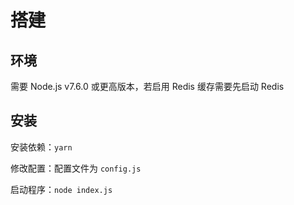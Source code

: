 # 搭建

## 环境

需要 Node.js v7.6.0 或更高版本，若启用 Redis 缓存需要先启动 Redis

## 安装

安装依赖：`yarn`

修改配置：配置文件为 `config.js`

启动程序：`node index.js`

